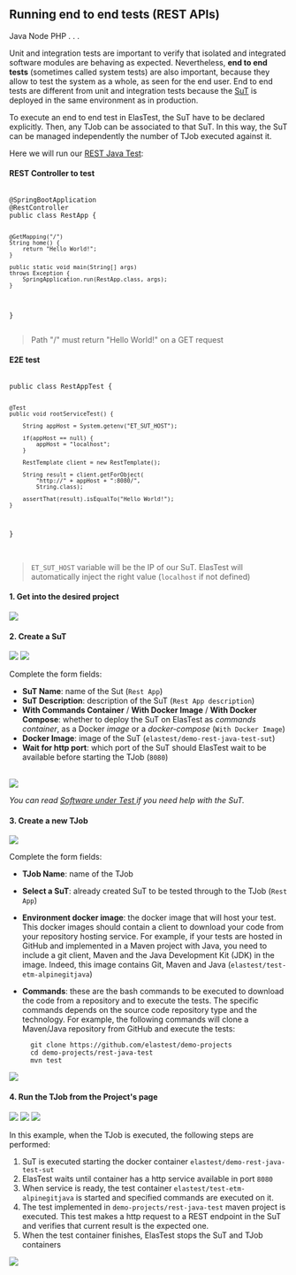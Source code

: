 <div class="range range-xs-left">
<div class="cell-xs-10 cell-lg-6 text-md-left inset-md-right-80 cell-lg-push-1 offset-top-50 offset-lg-top-0">
<h2 id="content" class="h1">Running end to end tests (REST APIs)</h2>
<div class="offset-top-30 offset-md-top-50">
</div>
</div>
</div>

<div class="badges-menu">
    <span class="badge badge-default my-badge selected">Java</span>
    <span class="badge badge-default my-badge my-badge-disabled">Node</span>
    <span class="badge badge-default my-badge my-badge-disabled">PHP</span>
    <span class="badge badge-default my-badge my-badge-disabled">. . .</span>
</div>

Unit and integration tests are important to verify that isolated and integrated software modules are behaving as expected. Nevertheless, **end to end tests** (sometimes called system tests) are also important, because they allow to test the system as a whole, as seen for the end user. End to end tests are different from unit and integration tests because the [SuT](/fundamentals/core-concepts/) is deployed in the same environment as in production.

To execute an end to end test in ElasTest, the SuT have to be declared explicitly. Then, any TJob can be associated to that SuT. In this way, the SuT can be managed independently the number of TJob executed against it.

Here we will run our [REST Java Test](https://github.com/elastest/demo-projects/tree/master/rest-java-test):

<div class="row">
<div class="col-md-6">
<h4>REST Controller to test</h4>
<pre>
<code class="java">
@SpringBootApplication
@RestController
public class RestApp {

    @GetMapping("/")
    String home() {
        return "Hello World!";
    }

    public static void main(String[] args) 
    throws Exception {
        SpringApplication.run(RestApp.class, args);
    }
}
</code>
</pre>
<blockquote>Path "/" must return "Hello World!" on a GET request</blockquote>
</div>
<div class="col-md-6">
<h4>E2E test</h4>
<pre>
<code class="java">
public class RestAppTest {

    @Test
    public void rootServiceTest() {

    	String appHost = System.getenv("ET_SUT_HOST");

    	if(appHost == null) {
    		appHost = "localhost";
    	}

    	RestTemplate client = new RestTemplate();

    	String result = client.getForObject(
            "http://" + appHost + ":8080/",
            String.class);

    	assertThat(result).isEqualTo("Hello World!");
    }

}
</code>

</pre>
<blockquote><code>ET_SUT_HOST</code> variable will be the IP of our SuT. ElasTest will automatically inject the right value (<code>localhost</code> if not defined)</blockquote>
</div>
</div>

<h4 class="holder-subtitle link-top">1. Get into the desired project</h4>

<div class="docs-gallery inline-block">
    <a data-fancybox="gallery-1" href="/docs/testing/images/unit_test_1.png"><img class="img-responsive img-wellcome" src="/docs/testing/images/unit_test_1.png"/></a>
</div>

<h4 class="holder-subtitle link-top">2. Create a SuT</h4>

<div class="docs-gallery inline-block">
    <a data-fancybox="gallery-1" href="/docs/testing/images/e2e_test_2.png"><img class="img-responsive img-wellcome" src="/docs/testing/images/e2e_test_2.png"/></a>
    <a data-fancybox="gallery-1" href="/docs/testing/images/e2e_test_3.png"><img class="img-responsive img-wellcome" src="/docs/testing/images/e2e_test_3.png"/></a>
</div>

Complete the form fields:

*   **SuT Name**: name of the Sut (`Rest App`)
*   **SuT Description**: description of the SuT (`Rest App description`)
*   **With Commands Container** / **With Docker Image** / **With Docker Compose**: whether to deploy the SuT on ElasTest as _commands container_, as a Docker _image_ or a _docker-compose_ (`With Docker Image`)
*   **Docker Image**: image of the SuT (`elastest/demo-rest-java-test-sut`)
*   **Wait for http port**: which port of the SuT should ElasTest wait to be available before starting the TJob (`8080`)

<br>

<div class="docs-gallery inline-block">
    <a data-fancybox="gallery-1" href="/docs/testing/images/e2e_test_4.png"><img class="img-responsive img-wellcome" src="/docs/testing/images/e2e_test_4.png"/></a>
</div>
<div class="range range-xs-center warning-range">
  <div class="cell-xs-4 cell-lg-1 cell-lg-push-1" style="text-align: center;"><span class="icon mdi mdi-information-outline warning-span"></span></div>
  <div class="cell-xs-8 cell-lg-11 cell-lg-push-11 warning-text"><p><i> You can read <a href="/docs/deploying/aws"> Software under Test </a> if you need help with the SuT.</i></p></div>
</div>

<h4 class="holder-subtitle link-top">3. Create a new TJob</h4>

<div class="docs-gallery inline-block">
    <a data-fancybox="gallery-1" href="/docs/testing/images/e2e_test_5.png"><img class="img-responsive img-wellcome" src="/docs/testing/images/e2e_test_5.png"/></a>
</div>

Complete the form fields:

*   **TJob Name**: name of the TJob
*   **Select a SuT**: already created SuT to be tested through to the TJob (`Rest App`)
*   **Environment docker image**: the docker image that will host your test. This docker images should contain a client to download your code from your repository hosting service. For example, if your tests are hosted in GitHub and implemented in a Maven project with Java, you need to include a git client, Maven and the Java Development Kit (JDK) in the image. Indeed, this image contains Git, Maven and Java (`elastest/test-etm-alpinegitjava`)
    <!-- Modify when all images are available for testing with different hostsing services and technologies: Java, Maven, Pyhton, Ruby, Node... -->
*   **Commands**: these are the bash commands to be executed to download the code from a repository and to execute the tests. The specific commands depends on the source code repository type and the technology. For example, the following commands will clone a Maven/Java repository from GitHub and execute the tests:

          git clone https://github.com/elastest/demo-projects
          cd demo-projects/rest-java-test
          mvn test

<div class="docs-gallery inline-block">
    <a data-fancybox="gallery-1" href="/docs/testing/images/e2e_test_6.png"><img class="img-responsive img-wellcome" src="/docs/testing/images/e2e_test_6.png"/></a>
</div>

<h4 class="holder-subtitle link-top">4. Run the TJob from the Project's page</h4>

<div class="docs-gallery inline-block">
    <a data-fancybox="gallery-1" href="/docs/testing/images/e2e_test_7.png"><img class="img-responsive img-wellcome" src="/docs/testing/images/e2e_test_7.png"/></a>
    <a data-fancybox="gallery-1" href="/docs/testing/images/e2e_test_8.png"><img class="img-responsive img-wellcome" src="/docs/testing/images/e2e_test_8.png"/></a>
    <a data-fancybox="gallery-1" href="/docs/testing/images/e2e_test_9.png"><img class="img-responsive img-wellcome" src="/docs/testing/images/e2e_test_9.png"/></a>
</div>

In this example, when the TJob is executed, the following steps are performed:

<ol class="ordered-list">
<li>SuT is executed starting the docker container <code>elastest/demo-rest-java-test-sut</code></li>
<li>ElasTest waits until container has a http service available in port <code>8080</code></li>
<li>When service is ready, the test container <code>elastest/test-etm-alpinegitjava</code> is started and specified commands are executed on it.</li>
<li>The test implemented in <code>demo-projects/rest-java-test</code> maven project is executed. This test makes a http request to a REST endpoint in the SuT and verifies that current result is the expected one.</li>
<li>When the test container finishes, ElasTest stops the SuT and TJob containers</li>
</ol>

<div class="docs-gallery inline-block">
    <a data-fancybox="gallery-5" href="/docs/testing/images/e2e-rest-flow.png"><img class="img-responsive img-wellcome" src="/docs/testing/images/e2e-rest-flow.png"/></a>
</div>

<script src="//code.jquery.com/jquery-3.2.1.min.js"></script>

<link rel="stylesheet" href="https://cdnjs.cloudflare.com/ajax/libs/fancybox/3.2.5/jquery.fancybox.min.css" />
<script src="https://cdnjs.cloudflare.com/ajax/libs/fancybox/3.2.5/jquery.fancybox.min.js"></script>

<script>
var galleries = $('div.docs-gallery');
for (var i = 1; i <= galleries.length; i++) {
    $().fancybox({
    selector : '[data-fancybox="gallery-' + i + '"]',
    infobar : true,
    arrows : false,
    loop: false,
    protect: true,
    transitionEffect: 'slide',
    buttons : [
        'close'
    ],
    clickOutside : 'close',
    clickSlide   : 'close',
  });
}
</script>
